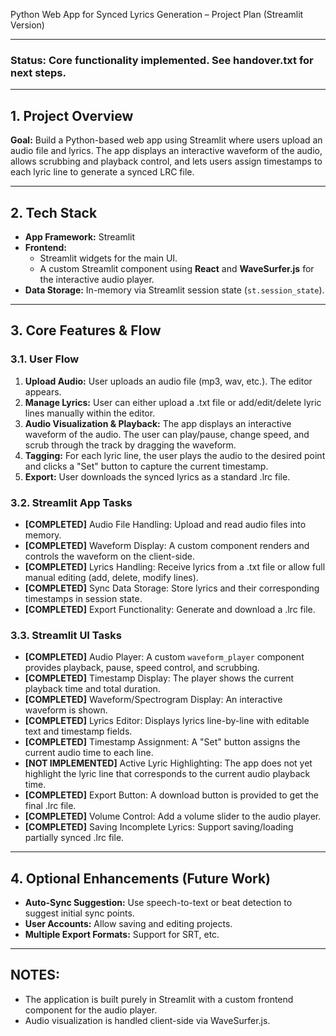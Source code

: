 Python Web App for Synced Lyrics Generation – Project Plan (Streamlit Version)

---

### Status: Core functionality implemented. See handover.txt for next steps.

---

## 1. Project Overview

**Goal:**
Build a Python-based web app using Streamlit where users upload an audio file and lyrics. The app displays an interactive waveform of the audio, allows scrubbing and playback control, and lets users assign timestamps to each lyric line to generate a synced LRC file.

---

## 2. Tech Stack

- **App Framework:** Streamlit
- **Frontend:** 
    - Streamlit widgets for the main UI.
    - A custom Streamlit component using **React** and **WaveSurfer.js** for the interactive audio player.
- **Data Storage:** In-memory via Streamlit session state (`st.session_state`).

---

## 3. Core Features & Flow

### 3.1. User Flow

1.  **Upload Audio:** User uploads an audio file (mp3, wav, etc.). The editor appears.
2.  **Manage Lyrics:** User can either upload a .txt file or add/edit/delete lyric lines manually within the editor.
3.  **Audio Visualization & Playback:** The app displays an interactive waveform of the audio. The user can play/pause, change speed, and scrub through the track by dragging the waveform.
4.  **Tagging:** For each lyric line, the user plays the audio to the desired point and clicks a "Set" button to capture the current timestamp.
5.  **Export:** User downloads the synced lyrics as a standard .lrc file.

### 3.2. Streamlit App Tasks

- **[COMPLETED]** Audio File Handling: Upload and read audio files into memory.
- **[COMPLETED]** Waveform Display: A custom component renders and controls the waveform on the client-side.
- **[COMPLETED]** Lyrics Handling: Receive lyrics from a .txt file or allow full manual editing (add, delete, modify lines).
- **[COMPLETED]** Sync Data Storage: Store lyrics and their corresponding timestamps in session state.
- **[COMPLETED]** Export Functionality: Generate and download a .lrc file.

### 3.3. Streamlit UI Tasks

- **[COMPLETED]** Audio Player: A custom `waveform_player` component provides playback, pause, speed control, and scrubbing.
- **[COMPLETED]** Timestamp Display: The player shows the current playback time and total duration.
- **[COMPLETED]** Waveform/Spectrogram Display: An interactive waveform is shown.
- **[COMPLETED]** Lyrics Editor: Displays lyrics line-by-line with editable text and timestamp fields.
- **[COMPLETED]** Timestamp Assignment: A "Set" button assigns the current audio time to each line.
- **[NOT IMPLEMENTED]** Active Lyric Highlighting: The app does not yet highlight the lyric line that corresponds to the current audio playback time.
- **[COMPLETED]** Export Button: A download button is provided to get the final .lrc file.
- **[COMPLETED]** Volume Control: Add a volume slider to the audio player.
- **[COMPLETED]** Saving Incomplete Lyrics: Support saving/loading partially synced .lrc file.

---

## 4. Optional Enhancements (Future Work)

- **Auto-Sync Suggestion:** Use speech-to-text or beat detection to suggest initial sync points.
- **User Accounts:** Allow saving and editing projects.
- **Multiple Export Formats:** Support for SRT, etc.

---

## NOTES:
- The application is built purely in Streamlit with a custom frontend component for the audio player.
- Audio visualization is handled client-side via WaveSurfer.js.